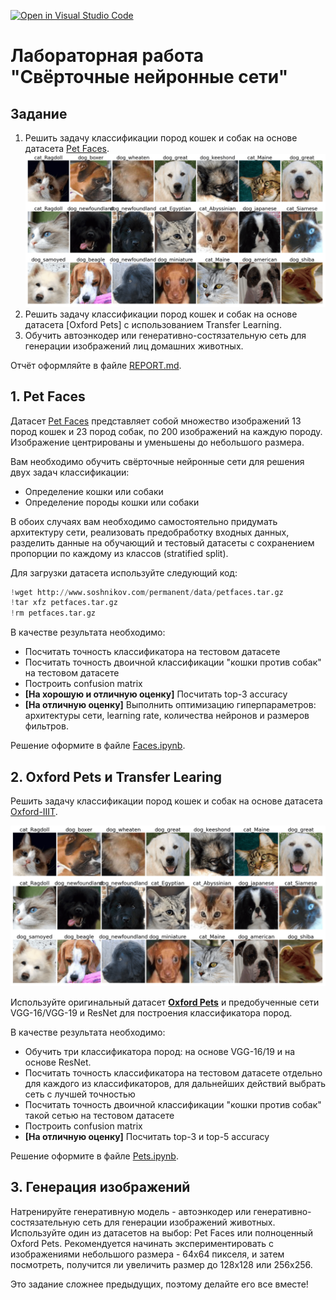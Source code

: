 [![Open in Visual Studio Code](https://classroom.github.com/assets/open-in-vscode-718a45dd9cf7e7f842a935f5ebbe5719a5e09af4491e668f4dbf3b35d5cca122.svg)](https://classroom.github.com/online_ide?assignment_repo_id=10938480&assignment_repo_type=AssignmentRepo)
# Лабораторная работа "Свёрточные нейронные сети"

## Задание

1. Решить задачу классификации пород кошек и собак на основе датасета [Pet Faces][PetFaces]. 
![Dataset we will deal with](images/data.png)
2. Решить задачу классификации пород кошек и собак на основе датасета [Oxford Pets] с использованием Transfer Learning.
3. Обучить автоэнкодер или генеративно-состязательную сеть для генерации изображений лиц домашних животных. 

Отчёт оформляйте в файле [REPORT.md](REPORT.md).

## 1. Pet Faces

Датасет [Pet Faces][PetFaces] представляет собой множество изображений 13 пород кошек и 23 пород собак, по 200 изображений на каждую породу. Изображение центрированы и уменьшены до небольшого размера. 

Вам необходимо обучить свёрточные нейронные сети для решения двух задач классификации:

* Определение кошки или собаки
* Определение породы кошки или собаки 

В обоих случаях вам необходимо самостоятельно придумать архитектуру сети, реализовать предобработку входных данных, разделить данные на обучающий и тестовый датасеты с сохранением пропорции по каждому из классов (stratified split).

Для загрузки датасета используйте следующий код:

```python
!wget http://www.soshnikov.com/permanent/data/petfaces.tar.gz
!tar xfz petfaces.tar.gz
!rm petfaces.tar.gz
```

В качестве результата необходимо:

* Посчитать точность классификатора на тестовом датасете
* Посчитать точность двоичной классификации "кошки против собак" на тестовом датасете
* Построить confusion matrix
* **[На хорошую и отличную оценку]** Посчитать top-3 accuracy
* **[На отличную оценку]** Выполнить оптимизацию гиперпараметров: архитектуры сети, learning rate, количества нейронов и размеров фильтров.

Решение оформите в файле [Faces.ipynb](Faces.ipynb).

## 2. Oxford Pets и Transfer Learing

Решить задачу классификации пород кошек и собак на основе датасета [Oxford-IIIT](https://www.robots.ox.ac.uk/~vgg/data/pets/).

![Dataset we will deal with](images/data.png)

Используйте оригинальный датасет **[Oxford Pets](https://www.kaggle.com/datasets/tanlikesmath/the-oxfordiiit-pet-dataset)** и предобученные сети VGG-16/VGG-19 и ResNet для построения классификатора пород. 

В качестве результата необходимо:

* Обучить три классификатора пород: на основе VGG-16/19 и на основе ResNet.
* Посчитать точность классификатора на тестовом датасете отдельно для каждого из классификаторов, для дальнейших действий выбрать сеть с лучшей точностью
* Посчитать точность двоичной классификации "кошки против собак" такой сетью на тестовом датасете
* Построить confusion matrix
* **[На отличную оценку]** Посчитать top-3 и top-5 accuracy

Решение оформите в файле [Pets.ipynb](Pets.ipynb).

## 3. Генерация изображений

Натренируйте генеративную модель - автоэнкодер или генеративно-состязательную сеть для генерации изображений животных. Используйте один из датасетов на выбор: Pet Faces или полноценный Oxford Pets. Рекомендуется начинать экспериментировать с изображениями небольшого размера - 64x64 пикселя, и затем посмотреть, получится ли увеличить размер до 128x128 или 256x256.

Это задание сложнее предыдущих, поэтому делайте его все вместе!

[PetFaces]: https://www.soshnikov.com/permanent/data/petfaces.tar.gz